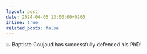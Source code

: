 ```yaml
---
layout: post
date: 2024-04-05 13:00:00+0200
inline: true
related_posts: false
---
```


:boom: Baptiste Goujaud has successfully defended his PhD!
